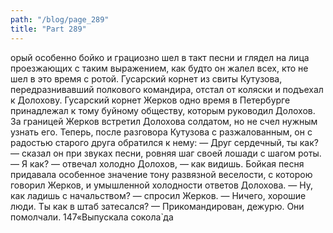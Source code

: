 ```yaml
---
path: "/blog/page_289"
title: "Part 289"
---
```


орый особенно бойко и грациозно шел в такт песни и глядел на лица проезжающих с таким выражением, как будто он жалел всех, кто не шел в это время с ротой. Гусарский корнет из свиты Кутузова, передразнивавший полкового командира, отстал от коляски и подъехал к Долохову.
Гусарский корнет Жерков одно время в Петербурге принадлежал к тому буйному обществу, которым руководил Долохов. За границей Жерков встретил Долохова солдатом, но не счел нужным узнать его. Теперь, после разговора Кутузова с разжалованным, он с радостью старого друга обратился к нему:
— Друг сердечный, ты как? — сказал он при звуках песни, ровняя шаг своей лошади с шагом роты.
— Я как? — отвечал холодно Долохов, — как видишь.
Бойкая песня придавала особенное значение тону развязной веселости, с которою говорил Жерков, и умышленной холодности ответов Долохова.
— Ну, как ладишь с начальством? — спросил Жерков.
— Ничего, хорошие люди. Ты как в штаб затесался?
— Прикомандирован, дежурю.
Они помолчали.
147«Выпускала сокола̀ да

